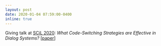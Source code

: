 ```yaml
---
layout: post
date: 2020-01-04 07:59:00-0400
inline: true
---
```


Giving talk at [SCiL 2020](https://blogs.umass.edu/scil/call-for-papers-scil-2020/): *What Code-Switching Strategies are Effective in Dialog Systems?* [[paper](https://scholarworks.umass.edu/scil/vol3/iss1/30)]
